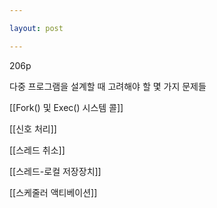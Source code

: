 ```yaml
---

layout: post

---
```


206p

다중 프로그램을 설계할 때 고려해야 할 몇 가지 문제들

[[Fork() 및 Exec() 시스템 콜]]

[[신호 처리]]

[[스레드 취소]]

[[스레드-로컬 저장장치]]

[[스케줄러 액티베이션]]